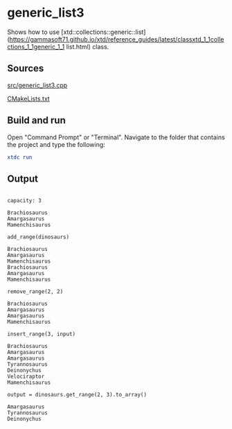 # generic_list3

Shows how to use [xtd::collections::generic::list](https://gammasoft71.github.io/xtd/reference_guides/latest/classxtd_1_1collections_1_1generic_1_1 list.html) class.

## Sources

[src/generic_list3.cpp](src/generic_list3.cpp)

[CMakeLists.txt](CMakeLists.txt)

## Build and run

Open "Command Prompt" or "Terminal". Navigate to the folder that contains the project and type the following:

```cmake
xtdc run
```

## Output

```

capacity: 3

Brachiosaurus
Amargasaurus
Mamenchisaurus

add_range(dinosaurs)

Brachiosaurus
Amargasaurus
Mamenchisaurus
Brachiosaurus
Amargasaurus
Mamenchisaurus

remove_range(2, 2)

Brachiosaurus
Amargasaurus
Amargasaurus
Mamenchisaurus

insert_range(3, input)

Brachiosaurus
Amargasaurus
Amargasaurus
Tyrannosaurus
Deinonychus
Velociraptor
Mamenchisaurus

output = dinosaurs.get_range(2, 3).to_array()

Amargasaurus
Tyrannosaurus
Deinonychus
```
